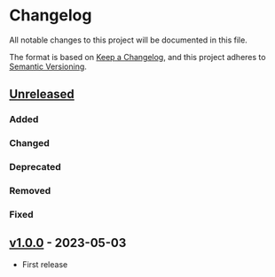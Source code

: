 # Changelog
All notable changes to this project will be documented in this file.

The format is based on [Keep a Changelog](https://keepachangelog.com/en/1.0.0/),
and this project adheres to [Semantic Versioning](https://semver.org/spec/v2.0.0.html).

## [Unreleased]

### Added

### Changed

### Deprecated

### Removed

### Fixed

## [v1.0.0] - 2023-05-03

- First release

[Unreleased]: <https://github.com/stac-extensions/example-links/compare/v1.0.0...HEAD>
[v1.0.0]: <https://github.com/stac-extensions/example-links/tree/v1.0.0>
